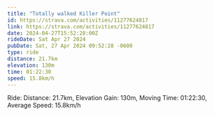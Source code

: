 ```yaml
---
title: "Totally walked Killer Point"
id: https://strava.com/activities/11277624817
link: https://strava.com/activities/11277624817
date: 2024-04-27T15:52:28:00Z
rideDate: Sat Apr 27 2024
pubDate: Sat, 27 Apr 2024 09:52:28 -0600
type: ride
distance: 21.7km
elevation: 130m
time: 01:22:30
speed: 15.8km/h
---
```

Ride: Distance: 21.7km, Elevation Gain: 130m, Moving Time: 01:22:30, Average Speed: 15.8km/h